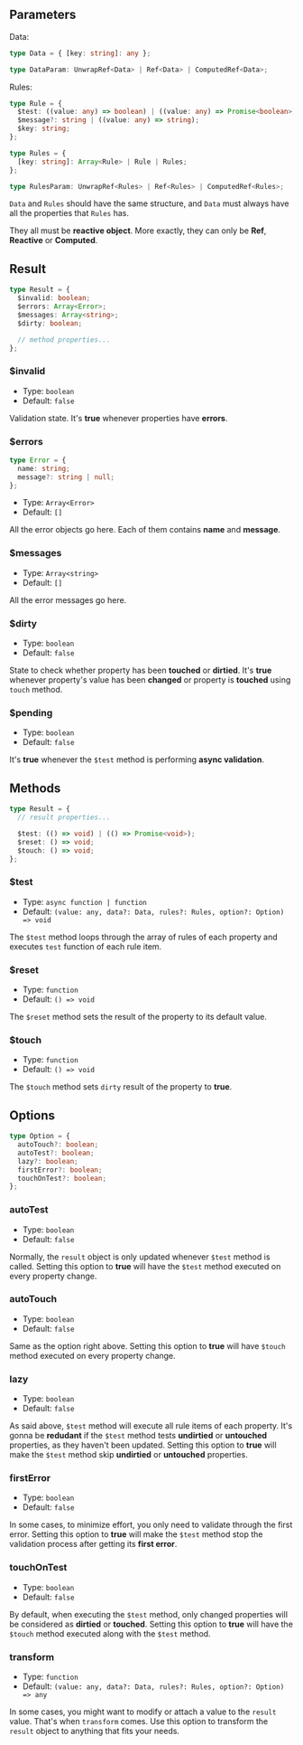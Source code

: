## Parameters

Data:

```ts
type Data = { [key: string]: any };

type DataParam: UnwrapRef<Data> | Ref<Data> | ComputedRef<Data>;
```

Rules:

```ts
type Rule = {
  $test: ((value: any) => boolean) | ((value: any) => Promise<boolean>);
  $message?: string | ((value: any) => string);
  $key: string;
};

type Rules = {
  [key: string]: Array<Rule> | Rule | Rules;
};

type RulesParam: UnwrapRef<Rules> | Ref<Rules> | ComputedRef<Rules>;
```

`Data` and `Rules` should have the same structure, and `Data` must always have all the properties that `Rules` has.

They all must be **reactive object**. More exactly, they can only be **Ref**, **Reactive** or **Computed**.

## Result

```ts
type Result = {
  $invalid: boolean;
  $errors: Array<Error>;
  $messages: Array<string>;
  $dirty: boolean;

  // method properties...
};
```

### $invalid

- Type: `boolean`
- Default: `false`

Validation state. It's **true** whenever properties have **errors**.

### $errors

```ts
type Error = {
  name: string;
  message?: string | null;
};
```

- Type: `Array<Error>`
- Default: `[]`

All the error objects go here. Each of them contains **name** and **message**.

### $messages

- Type: `Array<string>`
- Default: `[]`

All the error messages go here.

### $dirty

- Type: `boolean`
- Default: `false`

State to check whether property has been **touched** or **dirtied**. It's **true** whenever property's value has been
**changed** or property is **touched** using `touch` method.

### $pending

- Type: `boolean`
- Default: `false`

It's **true** whenever the `$test` method is performing **async validation**.

## Methods

```ts
type Result = {
  // result properties...

  $test: (() => void) | (() => Promise<void>);
  $reset: () => void;
  $touch: () => void;
};
```

### $test

- Type: `async function | function`
- Default: `(value: any, data?: Data, rules?: Rules, option?: Option) => void`

The `$test` method loops through the array of rules of each property and executes `test` function of each rule item.

### $reset

- Type: `function`
- Default: `() => void`

The `$reset` method sets the result of the property to its default value.

### $touch

- Type: `function`
- Default: `() => void`

The `$touch` method sets `dirty` result of the property to **true**.

## Options

```ts
type Option = {
  autoTouch?: boolean;
  autoTest?: boolean;
  lazy?: boolean;
  firstError?: boolean;
  touchOnTest?: boolean;
};
```

### autoTest

- Type: `boolean`
- Default: `false`

Normally, the `result` object is only updated whenever `$test` method is called. Setting this option to **true** will
have the `$test` method executed on every property change.

### autoTouch

- Type: `boolean`
- Default: `false`

Same as the option right above. Setting this option to **true** will have `$touch` method executed on every property
change.

### lazy

- Type: `boolean`
- Default: `false`

As said above, `$test` method will execute all rule items of each property. It's gonna be **redudant** if the `$test`
method tests **undirtied** or **untouched** properties, as they haven't been updated. Setting this option to **true**
will make the `$test` method skip **undirtied** or **untouched** properties.

### firstError

- Type: `boolean`
- Default: `false`

In some cases, to minimize effort, you only need to validate through the first error. Setting this option to **true**
will make the `$test` method stop the validation process after getting its **first error**.

### touchOnTest

- Type: `boolean`
- Default: `false`

By default, when executing the `$test` method, only changed properties will be considered as **dirtied** or **touched**.
Setting this option to **true** will have the `$touch` method executed along with the `$test` method.

### transform

- Type: `function`
- Default: `(value: any, data?: Data, rules?: Rules, option?: Option) => any`

In some cases, you might want to modify or attach a value to the `result` value. That's when `transform` comes. Use this
option to transform the `result` object to anything that fits your needs.
